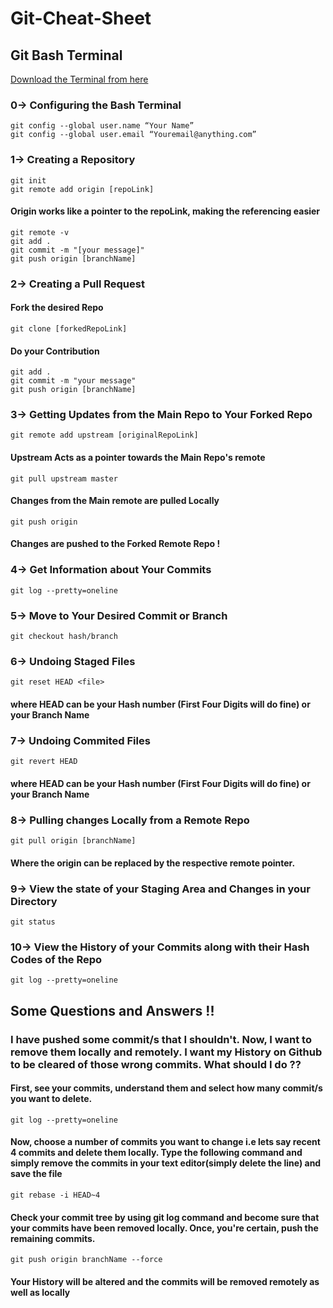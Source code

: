 # Git-Cheat-Sheet
## Git Bash Terminal  
[Download the Terminal from here](https://git-scm.com/downloads)  

### 0-> Configuring the Bash Terminal
`git config --global user.name “Your Name”`    
`git config --global user.email “Youremail@anything.com”`    
### 1-> Creating a Repository
`git init  `     
`git remote add origin [repoLink]   `  
#### Origin works like a pointer to the repoLink, making the referencing easier 
`git remote -v  `   
`git add .   `  
`git commit -m "[your message]"  `   
`git push origin [branchName]  `  
 ### 2-> Creating a Pull Request
#### Fork the desired Repo    
`git clone [forkedRepoLink]`    
#### Do your Contribution  
`git add .`  
`git commit -m "your message"`  
`git push origin [branchName]`  
### 3-> Getting Updates from the Main Repo to Your Forked Repo  
`git remote add upstream [originalRepoLink]`  
#### Upstream Acts as a pointer towards the Main Repo's remote  
`git pull upstream master`  
#### Changes from the Main remote are pulled Locally  
`git push origin`    
#### Changes are pushed to the Forked Remote Repo !  
### 4-> Get Information about Your Commits
`git log --pretty=oneline`  
### 5-> Move to Your Desired Commit or Branch
`git checkout hash/branch` 
### 6-> Undoing Staged Files  
`git reset HEAD <file>`  
#### where HEAD can be your Hash number (First Four Digits will do fine) or your Branch Name  
### 7-> Undoing Commited Files
`git revert HEAD`  
####  where HEAD can be your Hash number (First Four Digits will do fine) or your Branch Name  
### 8-> Pulling changes Locally from a Remote Repo
`git pull origin [branchName]`  
#### Where the origin can be replaced by the respective remote pointer.  
### 9-> View the state of your Staging Area and Changes in your Directory
`git status`    
### 10-> View the History of your Commits along with their Hash Codes of the Repo  
`git log --pretty=oneline`  
## Some Questions and Answers !!
### I have pushed some commit/s that I shouldn't. Now, I want to remove them locally and remotely. I want my History on Github to be cleared of those wrong commits. What should I do ??  
#### First, see your commits, understand them and select how many commit/s you want to delete.  
`git log --pretty=oneline`    
#### Now, choose a number of commits you want to change i.e lets say recent 4 commits and delete them locally. Type the following command and simply remove the commits in your text editor(simply delete the line) and save the file  
`git rebase -i HEAD~4`    
#### Check your commit tree by using git log command and become sure that your commits have been removed locally. Once, you're certain, push the remaining commits.
`git push origin branchName --force`  
#### Your History will be altered and the commits will be removed remotely as well as locally         
  

  

 

